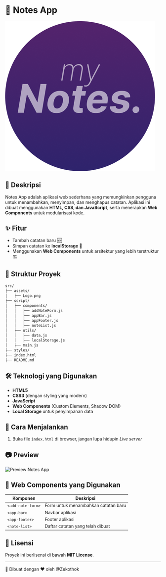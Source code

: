 # 📝 Notes App

![Logo](src/assets/Logo.png)

## 🚀 Deskripsi
Notes App adalah aplikasi web sederhana yang memungkinkan pengguna untuk menambahkan, menyimpan, dan menghapus catatan. Aplikasi ini dibuat menggunakan **HTML, CSS, dan JavaScript**, serta menerapkan **Web Components** untuk modularisasi kode.

## ✨ Fitur
- Tambah catatan baru 🆕
- Simpan catatan ke **localStorage** 💾
- Menggunakan **Web Components** untuk arsitektur yang lebih terstruktur 🏗️

## 📂 Struktur Proyek
```
src/
├── assets/
│   ├── Logo.png
├── script/
│   ├── components/
│   │   ├── addNoteForm.js
│   │   ├── appBar.js
│   │   ├── appFooter.js
│   │   ├── noteList.js
│   ├── utils/
│   │   ├── data.js
│   │   ├── localStorage.js
│   ├── main.js
├── styles/
├── index.html
├── README.md
```

## 🛠️ Teknologi yang Digunakan
- **HTML5**
- **CSS3** (dengan styling yang modern)
- **JavaScript**
- **Web Components** (Custom Elements, Shadow DOM)
- **Local Storage** untuk penyimpanan data

## 📜 Cara Menjalankan

1. Buka file `index.html` di browser, jangan lupa hidupin *Live server*

## 📷 Preview
![Preview Notes App](https://via.placeholder.com/800x400)

## 📌 Web Components yang Digunakan
| Komponen       | Deskripsi |
|---------------|----------|
| `<add-note-form>` | Form untuk menambahkan catatan baru |
| `<app-bar>`    | Navbar aplikasi |
| `<app-footer>` | Footer aplikasi |
| `<note-list>`  | Daftar catatan yang telah dibuat |

## 📄 Lisensi
Proyek ini berlisensi di bawah **MIT License**.

---
🚀 Dibuat dengan ❤️ oleh @Zekothok

